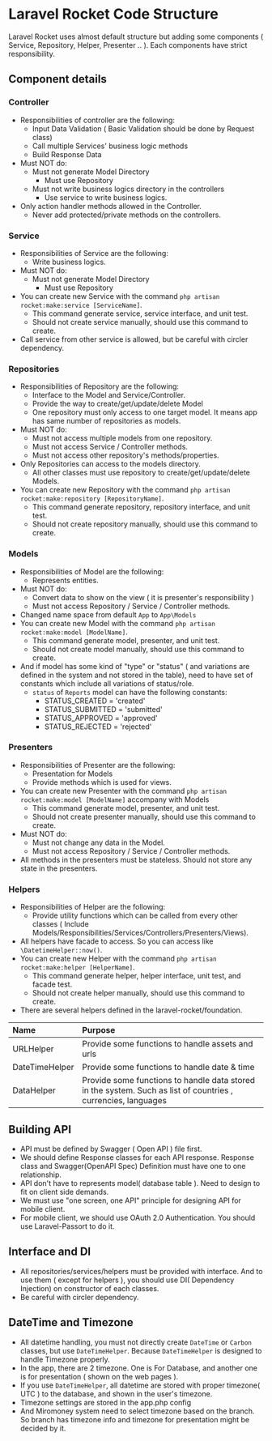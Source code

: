 # Laravel Rocket Code Structure

Laravel Rocket uses almost default structure but adding some components ( Service, Repository, Helper, Presenter .. ).
Each components have strict responsibility.

## Component details

### Controller
* Responsibilities of controller are the following:
  * Input Data Validation ( Basic Validation should be done by Request class)
  * Call multiple Services' business logic methods
  * Build Response Data
* Must NOT do:
  * Must not generate Model Directory
    * Must use Repository
  * Must not write business logics directory in the controllers
    * Use service to write business logics.
* Only action handler methods allowed in the Controller.
  * Never add protected/private methods on the controllers.

### Service
* Responsibilities of Service are the following:
  * Write business logics.
* Must NOT do:
  * Must not generate Model Directory
    * Must use Repository
* You can create new Service with the command `php artisan rocket:make:service [ServiceName]`.
  * This command generate service, service interface, and unit test.
  * Should not create service manually, should use this command to create.
* Call service from other service is allowed, but be careful with circler dependency.

### Repositories
* Responsibilities of Repository are the following:
  * Interface to the Model and Service/Controller.
  * Provide the way to create/get/update/delete Model
  * One repository must only access to one target model. It means app has same number of repositories as models.
* Must NOT do:
  * Must not access multiple models from one repository.
  * Must not access Service / Controller methods.
  * Must not access other repository's methods/properties.
* Only Repositories can access to the models directory.
  * All other classes must use repository to create/get/update/delete Models.
* You can create new Repository with the command `php artisan rocket:make:repository [RepositoryName]`.
  * This command generate repository, repository interface, and unit test.
  * Should not create repository manually, should use this command to create.

### Models
* Responsibilities of Model are the following:
  * Represents entities.
* Must NOT do:
  * Convert data to show on the view ( it is presenter's responsibility )
  * Must not access Repository / Service / Controller methods.
* Changed name space from default `App` to `App\Models`
* You can create new Model with the command `php artisan rocket:make:model [ModelName]`.
  * This command generate model, presenter, and unit test.
  * Should not create model manually, should use this command to create.
* And if model has some kind of "type" or "status" ( and variations are defined in the system and not stored in the table), need to have set of constants which include all variations of status/role.
  * `status` of `Reports` model can have the following constants:
    * STATUS_CREATED = 'created'
    * STATUS_SUBMITTED = 'submitted'
    * STATUS_APPROVED = 'approved'
    * STATUS_REJECTED = 'rejected'

### Presenters
* Responsibilities of Presenter are the following:
  * Presentation for Models
  * Provide methods which is used for views.
* You can create new Presenter with the command `php artisan rocket:make:model [ModelName]` accompany with Models
  * This command generate model, presenter, and unit test.
  * Should not create presenter manually, should use this command to create.
* Must NOT do:
  * Must not change any data in the Model.
  * Must not access Repository / Service / Controller methods.
* All methods in the presenters must be stateless. Should not store any state in the presenters.

### Helpers
* Responsibilities of Helper are the following:
  * Provide utility functions which can be called from every other classes ( Include Models/Responsibilities/Services/Controllers/Presenters/Views).
* All helpers have facade to access. So you can access like `\DatetimeHelper::now()`.
* You can create new Helper with the command `php artisan rocket:make:helper [HelperName]`.
  * This command generate helper, helper interface, unit test, and facade test.
  * Should not create helper manually, should use this command to create.
* There are several helpers defined in the laravel-rocket/foundation.

|Name|Purpose|
|:--|:--|
|URLHelper|Provide some functions to handle assets and urls|
|DateTimeHelper|Provide some functions to handle date & time|
|DataHelper|Provide some functions to handle data stored in the system. Such as list of countries , currencies, languages|

## Building API

* API must be defined by Swagger ( Open API ) file first.
* We should define Response classes for each API response. Response class and Swagger(OpenAPI Spec) Definition must have one to one relationship.
* API don't have to represents model( database table ). Need to design to fit on client side demands.
* We must use "one screen, one API" principle for designing API for mobile client.
* For mobile client, we should use OAuth 2.0 Authentication. You should use Laravel-Passort to do it.

## Interface and DI

* All repositories/services/helpers must be provided with interface. And to use them ( except for helpers ), you should use DI( Dependency Injection) on constructor of each classes.
* Be careful with circler dependency.

## DateTime and Timezone

* All datetime handling, you must not directly create `DateTime` or `Carbon` classes, but use `DateTimeHelper`. Because `DateTimeHelper` is designed to handle Timezone properly.
* In the app, there are 2 timezone. One is For Database, and another one is for presentation ( shown on the web pages ).
* If you use `DateTimeHelper`, all datetime are stored with proper timezone( UTC ) to the database, and shown in the user's timezone.
* Timezone settings are stored in the app.php config
* And Miromoney system need to select timezone based on the branch. So branch has timezone info and timezone for presentation might be decided by it.
